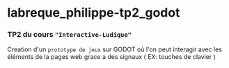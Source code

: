 # labreque_philippe-tp2_godot

### TP2 du cours `` "Interactive-Ludique" `` 

Creation d'un ``prototype de jeux`` sur GODOT où l'on peut interagir avec les éléments de la pages web grace a des signaux ( EX: touches de clavier )
